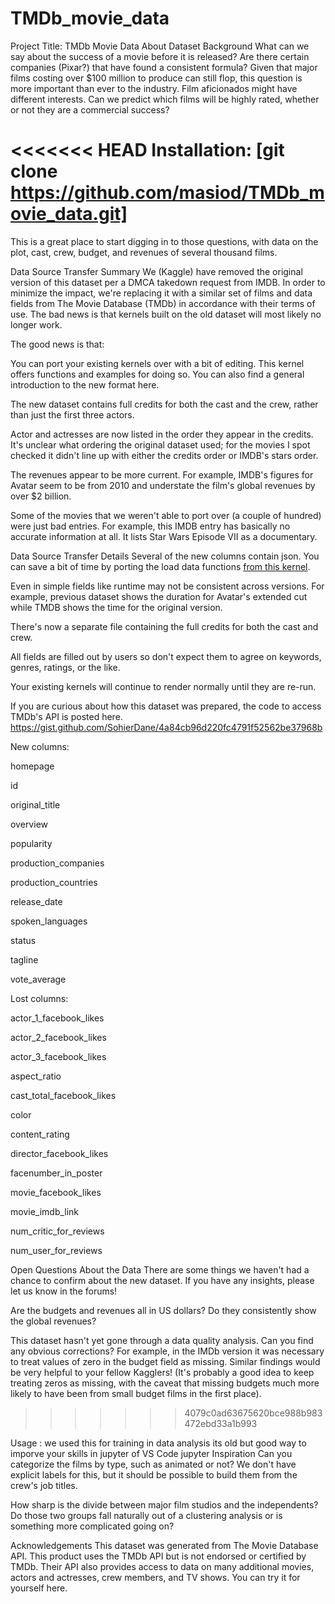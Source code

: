 # TMDb_movie_data

Project Title:
TMDb Movie Data
About Dataset
Background
What can we say about the success of a movie before it is released? Are there certain companies (Pixar?) that have found a consistent formula? Given that major films costing over $100 million to produce can still flop, this question is more important than ever to the industry. Film aficionados might have different interests. Can we predict which films will be highly rated, whether or not they are a commercial success?

<<<<<<< HEAD
Installation:
[git clone https://github.com/masiod/TMDb_movie_data.git]
=======
This is a great place to start digging in to those questions, with data on the plot, cast, crew, budget, and revenues of several thousand films.

Data Source Transfer Summary
We (Kaggle) have removed the original version of this dataset per a DMCA takedown request from IMDB. In order to minimize the impact, we're replacing it with a similar set of films and data fields from The Movie Database (TMDb) in accordance with their terms of use. The bad news is that kernels built on the old dataset will most likely no longer work.


The good news is that:

You can port your existing kernels over with a bit of editing. This kernel offers functions and examples for doing so. You can also find a general introduction to the new format here.

The new dataset contains full credits for both the cast and the crew, rather than just the first three actors.

Actor and actresses are now listed in the order they appear in the credits. It's unclear what ordering the original dataset used; for the movies I spot checked it didn't line up with either the credits order or IMDB's stars order.

The revenues appear to be more current. For example, IMDB's figures for Avatar seem to be from 2010 and understate the film's global revenues by over $2 billion.

Some of the movies that we weren't able to port over (a couple of hundred) were just bad entries. For example, this IMDB entry has basically no accurate information at all. It lists Star Wars Episode VII as a documentary.

Data Source Transfer Details
Several of the new columns contain json. You can save a bit of time by porting the load data functions [from this kernel]().

Even in simple fields like runtime may not be consistent across versions. For example, previous dataset shows the duration for Avatar's extended cut while TMDB shows the time for the original version.

There's now a separate file containing the full credits for both the cast and crew.

All fields are filled out by users so don't expect them to agree on keywords, genres, ratings, or the like.

Your existing kernels will continue to render normally until they are re-run.

If you are curious about how this dataset was prepared, the code to access TMDb's API is posted here. https://gist.github.com/SohierDane/4a84cb96d220fc4791f52562be37968b

New columns:

homepage

id

original_title

overview

popularity

production_companies

production_countries

release_date

spoken_languages

status

tagline

vote_average

Lost columns:

actor_1_facebook_likes

actor_2_facebook_likes

actor_3_facebook_likes

aspect_ratio

cast_total_facebook_likes

color

content_rating

director_facebook_likes

facenumber_in_poster

movie_facebook_likes

movie_imdb_link

num_critic_for_reviews

num_user_for_reviews

Open Questions About the Data
There are some things we haven't had a chance to confirm about the new dataset. If you have any insights, please let us know in the forums!

Are the budgets and revenues all in US dollars? Do they consistently show the global revenues?

This dataset hasn't yet gone through a data quality analysis. Can you find any obvious corrections? For example, in the IMDb version it was necessary to treat values of zero in the budget field as missing. Similar findings would be very helpful to your fellow Kagglers! (It's probably a good idea to keep treating zeros as missing, with the caveat that missing budgets much more likely to have been from small budget films in the first place).
>>>>>>> 4079c0ad63675620bce988b983472ebd33a1b993

Usage :
we used this for training in data analysis its old but good way to imporve your skills in jupyter of VS Code jupyter
Inspiration
Can you categorize the films by type, such as animated or not? We don't have explicit labels for this, but it should be possible to build them from the crew's job titles.

How sharp is the divide between major film studios and the independents? Do those two groups fall naturally out of a clustering analysis or is something more complicated going on?

Acknowledgements
This dataset was generated from The Movie Database API. This product uses the TMDb API but is not endorsed or certified by TMDb.
Their API also provides access to data on many additional movies, actors and actresses, crew members, and TV shows. You can try it for yourself here.
